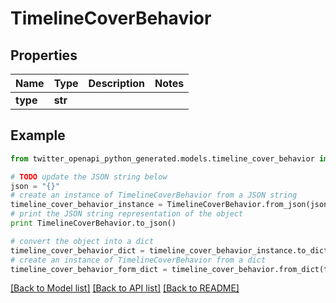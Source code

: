 # TimelineCoverBehavior


## Properties

Name | Type | Description | Notes
------------ | ------------- | ------------- | -------------
**type** | **str** |  | 

## Example

```python
from twitter_openapi_python_generated.models.timeline_cover_behavior import TimelineCoverBehavior

# TODO update the JSON string below
json = "{}"
# create an instance of TimelineCoverBehavior from a JSON string
timeline_cover_behavior_instance = TimelineCoverBehavior.from_json(json)
# print the JSON string representation of the object
print TimelineCoverBehavior.to_json()

# convert the object into a dict
timeline_cover_behavior_dict = timeline_cover_behavior_instance.to_dict()
# create an instance of TimelineCoverBehavior from a dict
timeline_cover_behavior_form_dict = timeline_cover_behavior.from_dict(timeline_cover_behavior_dict)
```
[[Back to Model list]](../README.md#documentation-for-models) [[Back to API list]](../README.md#documentation-for-api-endpoints) [[Back to README]](../README.md)


